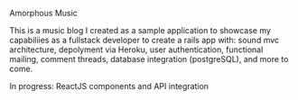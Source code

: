 Amorphous Music

This is a music blog I created as a sample application to showcase my capabiliies as a fullstack developer to create a rails app with: sound mvc architecture, depolyment via Heroku, user authentication, functional mailing, comment threads, database integration (postgreSQL), and more to come.
  
In progress: ReactJS components and API integration

